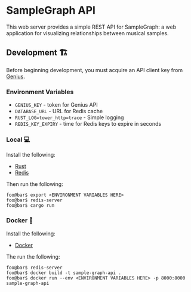# SampleGraph API

This web server provides a simple REST API for SampleGraph: a web application for visualizing relationships between musical samples.

## Development 🏗️

Before beginning development, you must acquire an API client key from [Genius](https://docs.genius.com).

### Environment Variables

* `GENIUS_KEY` - token for Genius API
* `DATABASE_URL` - URL for Redis cache
* `RUST_LOG=tower_http=trace` - Simple logging
* `REDIS_KEY_EXPIRY` - time for Redis keys to expire in seconds

### Local 💻

Install the following:

- [Rust](https://www.rust-lang.org/tools/install)
- [Redis](https://redis.io/docs/getting-started/installation)

Then run the following:

```console
foo@bar$ export <ENVIRONMENT VARIABLES HERE>
foo@bar$ redis-server
foo@bar$ cargo run
```

### Docker 🐳

Install the following:

- [Docker](https://docs.docker.com/engine/install)

The run the following:

```console
foo@bar$ redis-server
foo@bar$ docker build -t sample-graph-api .
foo@bar$ docker run --env <ENVIRONMENT VARIABLES HERE> -p 8000:8000 sample-graph-api
```
